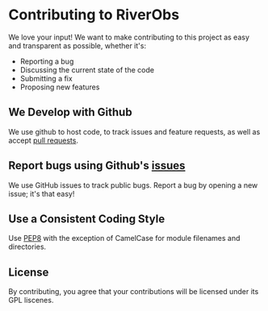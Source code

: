 # Contributing to RiverObs
We love your input! We want to make contributing to this project as easy and transparent as possible, whether it's:

- Reporting a bug
- Discussing the current state of the code
- Submitting a fix
- Proposing new features


## We Develop with Github
We use github to host code, to track issues and feature requests, as well as accept [pull requests](https://github.com/SWOTAlgorithms/RiverObs/pulls).

## Report bugs using Github's [issues](https://github.com/SWOTAlgorithms/RiverObs/issues)
We use GitHub issues to track public bugs. Report a bug by opening a new issue; it's that easy!

## Use a Consistent Coding Style
Use [PEP8](https://www.python.org/dev/peps/pep-0008/) with the exception of CamelCase for module filenames and directories.

## License
By contributing, you agree that your contributions will be licensed under its GPL liscenes.
